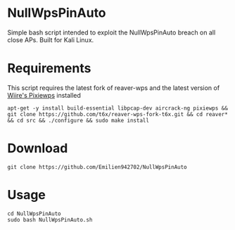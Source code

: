 # NullWpsPinAuto
Simple bash script intended to exploit the NullWpsPinAuto breach on all close APs. Built for Kali Linux.

# Requirements
This script requires the latest fork of reaver-wps and the latest version of [Wiire's Pixiewps](https://github.com/wiire/pixiewps) installed
```
apt-get -y install build-essential libpcap-dev aircrack-ng pixiewps && git clone https://github.com/t6x/reaver-wps-fork-t6x.git && cd reaver* && cd src && ./configure && sudo make install
```
# Download
```
git clone https://github.com/Emilien942702/NullWpsPinAuto
```
# Usage
```
cd NullWpsPinAuto
sudo bash NullWpsPinAuto.sh
```

